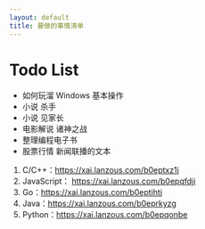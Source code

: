 ```yaml
---
layout: default
title: 要做的事情清单
---
```


# Todo List 
* 如何玩溜 Windows 基本操作
* 小说 杀手
* 小说 见家长
* 电影解说 诸神之战
* 整理编程电子书
* 股票行情 新闻联播的文本
1. C/C++：https://xai.lanzous.com/b0eptxz1i
2. JavaScript： https://xai.lanzous.com/b0epqfdji
3. Go：https://xai.lanzous.com/b0eptihti
4. Java：https://xai.lanzous.com/b0eprkyzg
5. Python：https://xai.lanzous.com/b0epqonbe